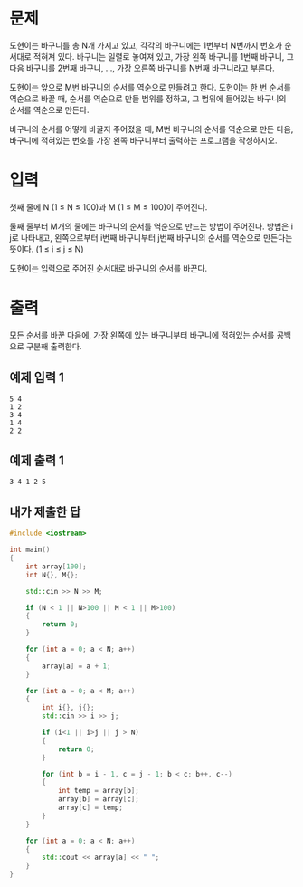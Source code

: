 문제
=================
도현이는 바구니를 총 N개 가지고 있고, 각각의 바구니에는 1번부터 N번까지 번호가 순서대로 적혀져 있다. 바구니는 일렬로 놓여져 있고, 가장 왼쪽 바구니를 1번째 바구니, 그 다음 바구니를 2번째 바구니, ..., 가장 오른쪽 바구니를 N번째 바구니라고 부른다. 

도현이는 앞으로 M번 바구니의 순서를 역순으로 만들려고 한다. 도현이는 한 번 순서를 역순으로 바꿀 때, 순서를 역순으로 만들 범위를 정하고, 그 범위에 들어있는 바구니의 순서를 역순으로 만든다.

바구니의 순서를 어떻게 바꿀지 주어졌을 때, M번 바구니의 순서를 역순으로 만든 다음, 바구니에 적혀있는 번호를 가장 왼쪽 바구니부터 출력하는 프로그램을 작성하시오.

입력
==============
첫째 줄에 N (1 ≤ N ≤ 100)과 M (1 ≤ M ≤ 100)이 주어진다.

둘째 줄부터 M개의 줄에는 바구니의 순서를 역순으로 만드는 방법이 주어진다. 방법은 i j로 나타내고, 왼쪽으로부터 i번째 바구니부터 j번째 바구니의 순서를 역순으로 만든다는 뜻이다. (1 ≤ i ≤ j ≤ N)

도현이는 입력으로 주어진 순서대로 바구니의 순서를 바꾼다.

출력
================
모든 순서를 바꾼 다음에, 가장 왼쪽에 있는 바구니부터 바구니에 적혀있는 순서를 공백으로 구분해 출력한다.

예제 입력 1 
--------------

```
5 4
1 2
3 4
1 4
2 2
```

예제 출력 1 
-----------

```
3 4 1 2 5
```

내가 제출한 답
--------------

```cpp
#include <iostream>

int main()
{
	int array[100];
	int N{}, M{};

	std::cin >> N >> M;

	if (N < 1 || N>100 || M < 1 || M>100)
	{
		return 0;
	}

	for (int a = 0; a < N; a++)
	{
		array[a] = a + 1;
	}

	for (int a = 0; a < M; a++)
	{
		int i{}, j{};
		std::cin >> i >> j;

		if (i<1 || i>j || j > N)
		{
			return 0;
		}

		for (int b = i - 1, c = j - 1; b < c; b++, c--)
		{
			int temp = array[b];
			array[b] = array[c];
			array[c] = temp;
		}
	}

	for (int a = 0; a < N; a++)
	{
		std::cout << array[a] << " ";
	}
}
```

